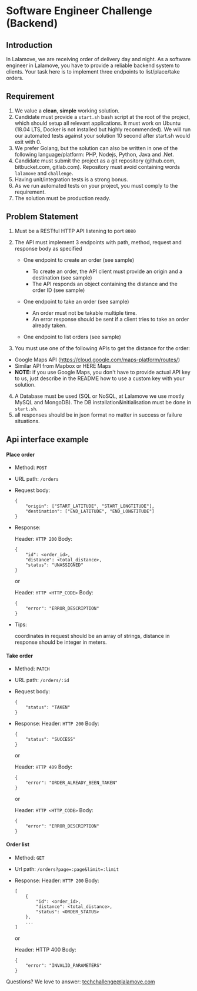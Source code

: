 # Software Engineer Challenge (Backend)

## Introduction

In Lalamove, we are receiving order of delivery day and night. As a software engineer in Lalamove, you have to provide a reliable backend system to clients. Your task here is to implement three endpoints to list/place/take orders.

## Requirement

1. We value a **clean**, **simple** working solution.
2. Candidate must provide a `start.sh` bash script at the root of the project, which should setup all relevant applications. It must work on Ubuntu (18.04 LTS, Docker is not installed but highly recommended). We will run our automated tests against your solution 10 second after start.sh would exit with 0.
3. We prefer Golang, but the solution can also be written in one of the following language/platform: PHP, Nodejs, Python, Java and .Net.
4. Candidate must submit the project as a git repository (github.com, bitbucket.com, gitlab.com). Repository must avoid containing words `lalamove` and `challenge`.
5. Having unit/integration tests is a strong bonus.
6. As we run automated tests on your project, you must comply to the requirement.
7. The solution must be production ready.

## Problem Statement

1. Must be a RESTful HTTP API listening to port `8080`
2. The API must implement 3 endpoints with path, method, request and response body as specified
    - One endpoint to create an order (see sample)
        - To create an order, the API client must provide an origin and a destination (see sample)
        - The API responds an object containing the distance and the order ID (see sample)

    - One endpoint to take an order (see sample)
        - An order must not be takable multiple time.
        - An error response should be sent if a client tries to take an order already taken.

    - One endpoint to list orders (see sample)

3. You must use one of the following APIs to get the distance for the order:
- Google Maps API (https://cloud.google.com/maps-platform/routes/)
- Similar API from Mapbox or HERE Maps
- **NOTE:** if you use Google Maps, you don't have to provide actual API key to us, just describe in the README how to use a custom key with your solution.
4. A Database must be used (SQL or NoSQL, at Lalamove we use mostly MySQL and MongoDB). The DB installation&initialisation must be done in `start.sh`.
5. all responses should be in json format no matter in success or failure situations.


## Api interface example

#### Place order

  - Method: `POST`
  - URL path: `/orders`
  - Request body:

    ```
    {
        "origin": ["START_LATITUDE", "START_LONGTITUDE"],
        "destination": ["END_LATITUDE", "END_LONGTITUDE"]
    }
    ```

  - Response:

    Header: `HTTP 200`
    Body:
      ```
      {
          "id": <order_id>,
          "distance": <total_distance>,
          "status": "UNASSIGNED"
      }
      ```
    or

    Header: `HTTP <HTTP_CODE>`
    Body:

      ```
      {
          "error": "ERROR_DESCRIPTION"
      }
      ```

  - Tips:

    coordinates in request should be an array of strings, distance in response should be integer in meters.

#### Take order

  - Method: `PATCH`
  - URL path: `/orders/:id`
  - Request body:
    ```
    {
        "status": "TAKEN"
    }
    ```
  - Response:
    Header: `HTTP 200`
    Body:
      ```
      {
          "status": "SUCCESS"
      }
      ```
    or

    Header: `HTTP 409`
    Body:
      ```
      {
          "error": "ORDER_ALREADY_BEEN_TAKEN"
      }
      ```
    or

    Header: `HTTP <HTTP_CODE>`
    Body:
      ```
      {
          "error": "ERROR_DESCRIPTION"
      }
      ```

#### Order list

  - Method: `GET`
  - Url path: `/orders?page=:page&limit=:limit`
  - Response:
    Header: `HTTP 200`
    Body:
      ```
      [
          {
              "id": <order_id>,
              "distance": <total_distance>,
              "status": <ORDER_STATUS>
          },
          ...
      ]
      ```
    or

    Header: HTTP 400
    Body:
      ```
      {
          "error": "INVALID_PARAMETERS"
      }
      ```



Questions? We love to answer: techchallenge@lalamove.com

